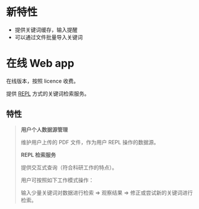 # 新特性

- 提供关键词缓存，输入提醒
- 可以通过文件批量导入关键词

# 在线 Web app

在线版本，按照 licence 收费。

提供 [REPL](https://en.wikipedia.org/wiki/Read%E2%80%93eval%E2%80%93print_loop) 方式的关键词检索服务。

## 特性

> **用户个人数据源管理**
>
> 维护用户上传的 PDF 文件，作为用户 REPL 操作的数据源。
>
> **REPL 检索服务**
>
> 提供交互式查询（符合科研工作的特点）。
>
> 用户可按照如下工作模式操作：
>
> 输入少量关键词对数据进行检索 => 观察结果 => 修正或尝试新的关键词进行检索。
